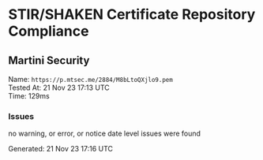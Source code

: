 # STIR/SHAKEN Certificate Repository Compliance

## Martini Security

Name: `https://p.mtsec.me/2884/M8bLtoQXjlo9.pem`\
Tested At: 21 Nov 23 17:13 UTC\
Time: 129ms

### Issues

no warning, or error, or notice date level issues were found

Generated: 21 Nov 23 17:16 UTC